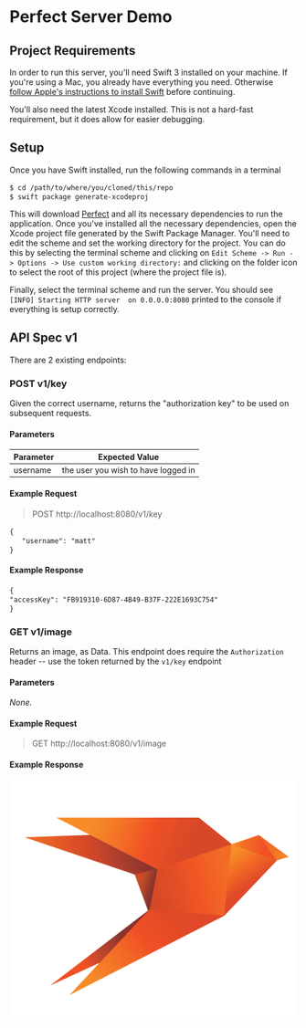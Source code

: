 # Perfect Server Demo

## Project Requirements
In order to run this server, you'll need Swift 3 installed on your machine. If you're using a Mac, you already have everything you need. Otherwise [follow Apple's instructions to install Swift](https://swift.org/getting-started/#installing-swift) before continuing.

You'll also need the latest Xcode installed. This is not a hard-fast requirement, but it does allow for easier debugging.

## Setup
Once you have Swift installed, run the following commands in a terminal
```
$ cd /path/to/where/you/cloned/this/repo
$ swift package generate-xcodeproj
```
This will download [Perfect](https://perfect.org) and all its necessary dependencies to run the application. Once you've installed all the necessary dependencies, open the Xcode project file generated by the Swift Package Manager. You'll need to edit the scheme and set the working directory for the project. You can do this by selecting the terminal scheme and clicking on `Edit Scheme -> Run -> Options -> Use custom working directory:` and clicking on the folder icon to select the root of this project (where the project file is).

Finally, select the terminal scheme and run the server. You should see `[INFO] Starting HTTP server  on 0.0.0.0:8080` printed to the console if everything is setup correctly.


## API Spec v1
There are 2 existing endpoints:


### POST v1/key
Given the correct username, returns the "authorization key" to be used on subsequent requests.

#### Parameters
| Parameter | Expected Value |
| ------------- |:-------------:|
| username | the user you wish to have logged in |

#### Example Request
>POST http://localhost:8080/v1/key
```
{
   "username": "matt"
}
```

#### Example Response
```
{
"accessKey": "FB919310-6D87-4B49-B37F-222E1693C754"
}
```

### GET v1/image
Returns an image, as Data. This endpoint does require the `Authorization` header -- use the token returned by the `v1/key` endpoint

#### Parameters
_None._

#### Example Request
>GET http://localhost:8080/v1/image

#### Example Response
![logo](webroot/perfect.png)
